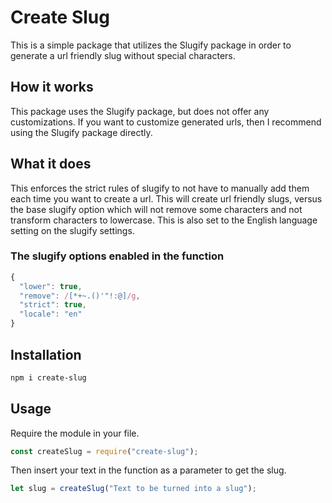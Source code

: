 # Create Slug

This is a simple package that utilizes the Slugify package in order to generate a url friendly slug without special characters.

## How it works

This package uses the Slugify package, but does not offer any customizations. If you want to customize generated urls, then I recommend using the Slugify package directly.

## What it does

This enforces the strict rules of slugify to not have to manually add them each time you want to create a url. This will create url friendly slugs, versus the base slugify option which will not remove some characters and not transform characters to lowercase. This is also set to the English language setting on the slugify settings.

### The slugify options enabled in the function

```javascript
{
  "lower": true,
  "remove": /[*+~.()'"!:@]/g,
  "strict": true,
  "locale": "en"
}
```

## Installation

```bash
npm i create-slug
```

## Usage

Require the module in your file.

```javascript
const createSlug = require("create-slug");
```

Then insert your text in the function as a parameter to get the slug.

```javascript
let slug = createSlug("Text to be turned into a slug");
```
